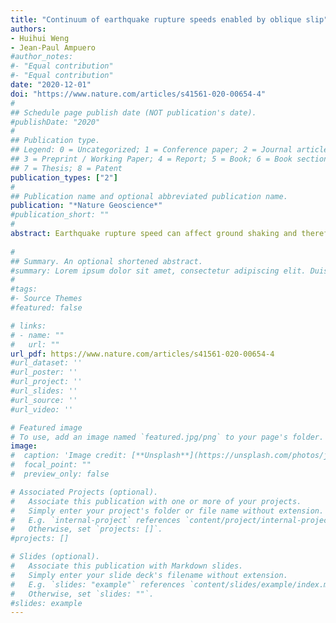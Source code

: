 ```yaml
---
title: "Continuum of earthquake rupture speeds enabled by oblique slip"
authors:
- Huihui Weng
- Jean-Paul Ampuero
#author_notes:
#- "Equal contribution"
#- "Equal contribution"
date: "2020-12-01"
doi: "https://www.nature.com/articles/s41561-020-00654-4"
#
## Schedule page publish date (NOT publication's date).
#publishDate: "2020"
#
## Publication type.
## Legend: 0 = Uncategorized; 1 = Conference paper; 2 = Journal article;
## 3 = Preprint / Working Paper; 4 = Report; 5 = Book; 6 = Book section;
## 7 = Thesis; 8 = Patent
publication_types: ["2"]
#
## Publication name and optional abbreviated publication name.
publication: "*Nature Geoscience*"
#publication_short: ""
#
abstract: Earthquake rupture speed can affect ground shaking and therefore seismic hazard. Seismological observations show that large earthquakes span a continuum of rupture speeds, from slower than Rayleigh waves up to P-wave speed, and include speeds that are predicted to be unstable by two-dimensional theory. This discrepancy between observations and theory has not yet been reconciled by a quantitative model. Here we present numerical simulations that show that long ruptures with oblique slip (both strike-slip and dip-slip components) can propagate steadily at various speeds, including those previously suggested to be unstable. The obliqueness of slip and the ratio of fracture energy to static energy release rate primarily control the propagation speed of long ruptures. We find that the effects of these controls on rupture speed can be predicted by extending the three-dimensional theory of fracture mechanics to long ruptures with oblique slip. This model advances our ability to interpret supershear earthquakes, to constrain the energy ratio of faults based on observed rupture speed and rake angle, and to relate the potential rupture speed and size of future earthquakes to the observed slip deficit along faults.
 
#
## Summary. An optional shortened abstract.
#summary: Lorem ipsum dolor sit amet, consectetur adipiscing elit. Duis posuere tellus ac convallis placerat. Proin tincidunt magna sed ex sollicitudin condimentum.
#
#tags:
#- Source Themes
#featured: false

# links:
# - name: ""
#   url: ""
url_pdf: https://www.nature.com/articles/s41561-020-00654-4
#url_dataset: ''
#url_poster: ''
#url_project: ''
#url_slides: ''
#url_source: ''
#url_video: ''

# Featured image
# To use, add an image named `featured.jpg/png` to your page's folder. 
image:
#  caption: 'Image credit: [**Unsplash**](https://unsplash.com/photos/jdD8gXaTZsc)'
#  focal_point: ""
#  preview_only: false

# Associated Projects (optional).
#   Associate this publication with one or more of your projects.
#   Simply enter your project's folder or file name without extension.
#   E.g. `internal-project` references `content/project/internal-project/index.md`.
#   Otherwise, set `projects: []`.
#projects: []

# Slides (optional).
#   Associate this publication with Markdown slides.
#   Simply enter your slide deck's filename without extension.
#   E.g. `slides: "example"` references `content/slides/example/index.md`.
#   Otherwise, set `slides: ""`.
#slides: example
---
```

